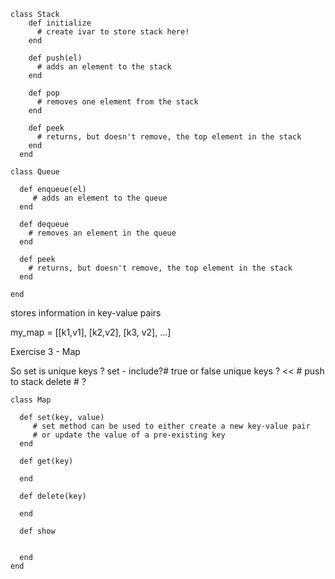 ```
class Stack
    def initialize
      # create ivar to store stack here!
    end

    def push(el)
      # adds an element to the stack
    end

    def pop
      # removes one element from the stack
    end

    def peek
      # returns, but doesn't remove, the top element in the stack
    end
  end
```  

```
class Queue

  def enqueue(el)
     # adds an element to the queue
  end
  
  def dequeue
    # removes an element in the queue
  end
  
  def peek
    # returns, but doesn't remove, the top element in the stack
  end 

end
```

stores information in key-value pairs

my_map = [[k1,v1], [k2,v2], [k3, v2], ...]


Exercise 3 - Map

So set is unique keys ?
set - 
include?# true or false unique keys ? 
<< # push to stack
delete # ?

```
class Map

  def set(key, value) 
     # set method can be used to either create a new key-value pair 
     # or update the value of a pre-existing key
  end
  
  def get(key) 
  
  end
  
  def delete(key)
  
  end
  
  def show
     
  
  end 
end
```


